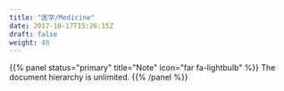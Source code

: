 ```yaml
---
title: "医学/Medicine"
date: 2017-10-17T15:26:15Z
draft: false
weight: 40
---
```


{{% panel status="primary" title="Note" icon="far fa-lightbulb" %}}
The document hierarchy is unlimited.
{{% /panel %}}